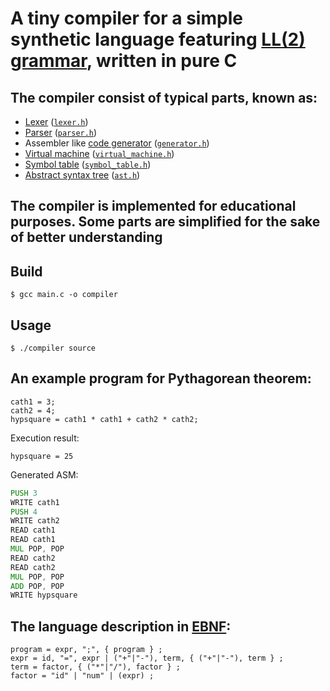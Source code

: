 # A tiny compiler for a simple synthetic language featuring [LL(2) grammar](https://en.wikipedia.org/wiki/LL_grammar), written in pure C 
## The compiler consist of typical parts, known as:
* [Lexer](https://en.wikipedia.org/wiki/Lexical_analysis) ([`lexer.h`](./src/lexer.h))
* [Parser](https://en.wikipedia.org/wiki/Parsing) ([`parser.h`](./src/parser.h))
* Assembler like [code generator](https://en.wikipedia.org/wiki/Code_generation_(compiler)) ([`generator.h`](./src/generator.h))
* [Virtual machine](https://en.wikipedia.org/wiki/Virtual_machine) ([`virtual_machine.h`](./src/virtual_machine.h))
* [Symbol table](https://en.wikipedia.org/wiki/Symbol_table) ([`symbol_table.h`](./src/symbol_table.h))
* [Abstract syntax tree](https://en.wikipedia.org/wiki/Abstract_syntax_tree) ([`ast.h`](./src/ast.h))
## The compiler is implemented for educational purposes. Some parts are simplified for the sake of better understanding
## Build
```$ gcc main.c -o compiler```
## Usage
```$ ./compiler source```
## An example program for Pythagorean theorem:
```
cath1 = 3;
cath2 = 4;
hypsquare = cath1 * cath1 + cath2 * cath2;
```
Execution result:
```
hypsquare = 25
```
Generated ASM:
```asm
PUSH 3
WRITE cath1
PUSH 4
WRITE cath2
READ cath1
READ cath1
MUL POP, POP
READ cath2
READ cath2
MUL POP, POP
ADD POP, POP
WRITE hypsquare
```
## The language description in [EBNF](https://en.wikipedia.org/wiki/Extended_Backus%E2%80%93Naur_form):
```
program = expr, ";", { program } ;
expr = id, "=", expr | ("+"|"-"), term, { ("+"|"-"), term } ;
term = factor, { ("*"|"/"), factor } ;
factor = "id" | "num" | (expr) ;
```
